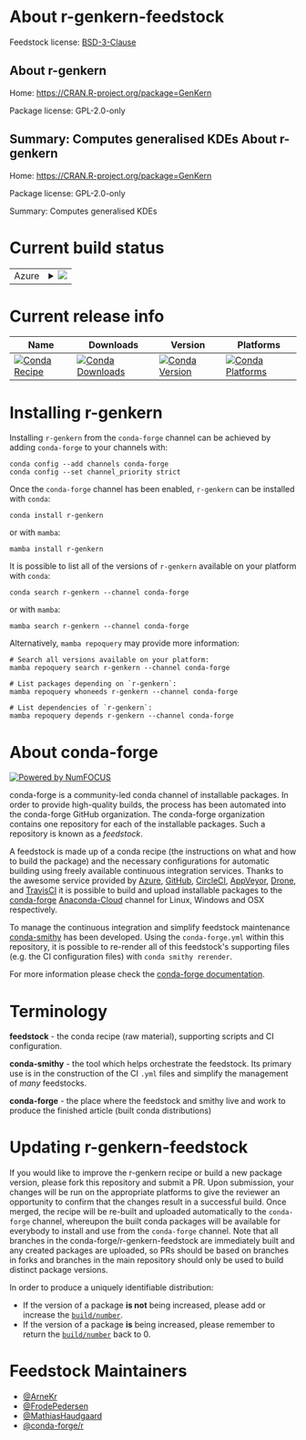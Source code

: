 About r-genkern-feedstock
=========================

Feedstock license: [BSD-3-Clause](https://github.com/conda-forge/r-genkern-feedstock/blob/main/LICENSE.txt)

About r-genkern
---------------

Home: https://CRAN.R-project.org/package=GenKern

Package license: GPL-2.0-only

Summary: Computes generalised KDEs
About r-genkern
---------------

Home: https://CRAN.R-project.org/package=GenKern

Package license: GPL-2.0-only

Summary: Computes generalised KDEs

Current build status
====================


<table>
    
  <tr>
    <td>Azure</td>
    <td>
      <details>
        <summary>
          <a href="https://dev.azure.com/conda-forge/feedstock-builds/_build/latest?definitionId=3376&branchName=main">
            <img src="https://dev.azure.com/conda-forge/feedstock-builds/_apis/build/status/r-genkern-feedstock?branchName=main">
          </a>
        </summary>
        <table>
          <thead><tr><th>Variant</th><th>Status</th></tr></thead>
          <tbody><tr>
              <td>linux_64_r_base4.2</td>
              <td>
                <a href="https://dev.azure.com/conda-forge/feedstock-builds/_build/latest?definitionId=3376&branchName=main">
                  <img src="https://dev.azure.com/conda-forge/feedstock-builds/_apis/build/status/r-genkern-feedstock?branchName=main&jobName=linux&configuration=linux%20linux_64_r_base4.2" alt="variant">
                </a>
              </td>
            </tr><tr>
              <td>linux_64_r_base4.3</td>
              <td>
                <a href="https://dev.azure.com/conda-forge/feedstock-builds/_build/latest?definitionId=3376&branchName=main">
                  <img src="https://dev.azure.com/conda-forge/feedstock-builds/_apis/build/status/r-genkern-feedstock?branchName=main&jobName=linux&configuration=linux%20linux_64_r_base4.3" alt="variant">
                </a>
              </td>
            </tr><tr>
              <td>osx_64_r_base4.2</td>
              <td>
                <a href="https://dev.azure.com/conda-forge/feedstock-builds/_build/latest?definitionId=3376&branchName=main">
                  <img src="https://dev.azure.com/conda-forge/feedstock-builds/_apis/build/status/r-genkern-feedstock?branchName=main&jobName=osx&configuration=osx%20osx_64_r_base4.2" alt="variant">
                </a>
              </td>
            </tr><tr>
              <td>osx_64_r_base4.3</td>
              <td>
                <a href="https://dev.azure.com/conda-forge/feedstock-builds/_build/latest?definitionId=3376&branchName=main">
                  <img src="https://dev.azure.com/conda-forge/feedstock-builds/_apis/build/status/r-genkern-feedstock?branchName=main&jobName=osx&configuration=osx%20osx_64_r_base4.3" alt="variant">
                </a>
              </td>
            </tr><tr>
              <td>win_64</td>
              <td>
                <a href="https://dev.azure.com/conda-forge/feedstock-builds/_build/latest?definitionId=3376&branchName=main">
                  <img src="https://dev.azure.com/conda-forge/feedstock-builds/_apis/build/status/r-genkern-feedstock?branchName=main&jobName=win&configuration=win%20win_64_" alt="variant">
                </a>
              </td>
            </tr>
          </tbody>
        </table>
      </details>
    </td>
  </tr>
</table>

Current release info
====================

| Name | Downloads | Version | Platforms |
| --- | --- | --- | --- |
| [![Conda Recipe](https://img.shields.io/badge/recipe-r--genkern-green.svg)](https://anaconda.org/conda-forge/r-genkern) | [![Conda Downloads](https://img.shields.io/conda/dn/conda-forge/r-genkern.svg)](https://anaconda.org/conda-forge/r-genkern) | [![Conda Version](https://img.shields.io/conda/vn/conda-forge/r-genkern.svg)](https://anaconda.org/conda-forge/r-genkern) | [![Conda Platforms](https://img.shields.io/conda/pn/conda-forge/r-genkern.svg)](https://anaconda.org/conda-forge/r-genkern) |

Installing r-genkern
====================

Installing `r-genkern` from the `conda-forge` channel can be achieved by adding `conda-forge` to your channels with:

```
conda config --add channels conda-forge
conda config --set channel_priority strict
```

Once the `conda-forge` channel has been enabled, `r-genkern` can be installed with `conda`:

```
conda install r-genkern
```

or with `mamba`:

```
mamba install r-genkern
```

It is possible to list all of the versions of `r-genkern` available on your platform with `conda`:

```
conda search r-genkern --channel conda-forge
```

or with `mamba`:

```
mamba search r-genkern --channel conda-forge
```

Alternatively, `mamba repoquery` may provide more information:

```
# Search all versions available on your platform:
mamba repoquery search r-genkern --channel conda-forge

# List packages depending on `r-genkern`:
mamba repoquery whoneeds r-genkern --channel conda-forge

# List dependencies of `r-genkern`:
mamba repoquery depends r-genkern --channel conda-forge
```


About conda-forge
=================

[![Powered by
NumFOCUS](https://img.shields.io/badge/powered%20by-NumFOCUS-orange.svg?style=flat&colorA=E1523D&colorB=007D8A)](https://numfocus.org)

conda-forge is a community-led conda channel of installable packages.
In order to provide high-quality builds, the process has been automated into the
conda-forge GitHub organization. The conda-forge organization contains one repository
for each of the installable packages. Such a repository is known as a *feedstock*.

A feedstock is made up of a conda recipe (the instructions on what and how to build
the package) and the necessary configurations for automatic building using freely
available continuous integration services. Thanks to the awesome service provided by
[Azure](https://azure.microsoft.com/en-us/services/devops/), [GitHub](https://github.com/),
[CircleCI](https://circleci.com/), [AppVeyor](https://www.appveyor.com/),
[Drone](https://cloud.drone.io/welcome), and [TravisCI](https://travis-ci.com/)
it is possible to build and upload installable packages to the
[conda-forge](https://anaconda.org/conda-forge) [Anaconda-Cloud](https://anaconda.org/)
channel for Linux, Windows and OSX respectively.

To manage the continuous integration and simplify feedstock maintenance
[conda-smithy](https://github.com/conda-forge/conda-smithy) has been developed.
Using the ``conda-forge.yml`` within this repository, it is possible to re-render all of
this feedstock's supporting files (e.g. the CI configuration files) with ``conda smithy rerender``.

For more information please check the [conda-forge documentation](https://conda-forge.org/docs/).

Terminology
===========

**feedstock** - the conda recipe (raw material), supporting scripts and CI configuration.

**conda-smithy** - the tool which helps orchestrate the feedstock.
                   Its primary use is in the construction of the CI ``.yml`` files
                   and simplify the management of *many* feedstocks.

**conda-forge** - the place where the feedstock and smithy live and work to
                  produce the finished article (built conda distributions)


Updating r-genkern-feedstock
============================

If you would like to improve the r-genkern recipe or build a new
package version, please fork this repository and submit a PR. Upon submission,
your changes will be run on the appropriate platforms to give the reviewer an
opportunity to confirm that the changes result in a successful build. Once
merged, the recipe will be re-built and uploaded automatically to the
`conda-forge` channel, whereupon the built conda packages will be available for
everybody to install and use from the `conda-forge` channel.
Note that all branches in the conda-forge/r-genkern-feedstock are
immediately built and any created packages are uploaded, so PRs should be based
on branches in forks and branches in the main repository should only be used to
build distinct package versions.

In order to produce a uniquely identifiable distribution:
 * If the version of a package **is not** being increased, please add or increase
   the [``build/number``](https://docs.conda.io/projects/conda-build/en/latest/resources/define-metadata.html#build-number-and-string).
 * If the version of a package **is** being increased, please remember to return
   the [``build/number``](https://docs.conda.io/projects/conda-build/en/latest/resources/define-metadata.html#build-number-and-string)
   back to 0.

Feedstock Maintainers
=====================

* [@ArneKr](https://github.com/ArneKr/)
* [@FrodePedersen](https://github.com/FrodePedersen/)
* [@MathiasHaudgaard](https://github.com/MathiasHaudgaard/)
* [@conda-forge/r](https://github.com/conda-forge/r/)


